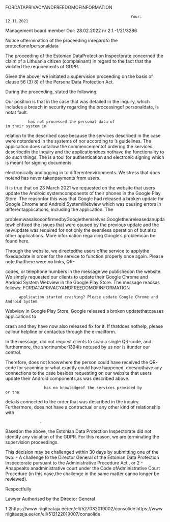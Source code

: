 FORDATAPRIVACYANDFREEDOMOFINFORMATION

                                                           Your: 12.11.2021
Management board member
                                                           Our: 28.02.2022 nr 2.1.-1/21/3286

Notice oftermination of the proceeding inregardto the protectionofpersonaldata

The proceeding of the Estonian DataProtection Inspectorate concerned the claim of a Lithuania
citizen                     (complainant) in regard to the fact that the
violated the requirements of GDPR.

Given the above, we initiated a supervision proceeding on the basis of clause 56 (3) 8) of the
PersonalData Protection Act.

During the proceeding,                      stated the following:

Our position is that in the case that was detailed in the inquiry, which includes a breach in
security regarding the processingof personaldata,                        is notat fault.

              has not processed the personal data of                        in their system in
relation to the described case because the services described in the case were notordered in
the systems of                       nor according to                       ’s guidelines. The
          application does notallow the commencementof ordering the services describedin
the inquiry and the applicationdoes nothave the functionality to do such things. The
is a tool for authentication and electronic signing which is meant for signing documents

electronically andlogging in to differentenvironments. We stress that                     does
notand has never takenpayments from               users.

It is true that on 23 March 2021 we requested on the             website that users update the
Android systemcomponents of their phones in the Google Play Store. The reasonfor this was
that Google had released a broken update for Google Chrome and Android SystemWebview
which was causing errors in differentapplications, including the             application. The

problemwasalsoconfirmedbyGooglethemselves.Googlethenreleasedanupdatewhichfixed
the issues that were caused by the previous update and the newupdate was required for not
only the seamless operation of               but also other applications. More information
regarding Google’s problemcan be found here.

Through the            website, we directedthe users ofthe service to applythe fixedupdate in
order for the service to function properly once again. Please note thatthere were no links, QR-

codes, or telephone numbers in the message we publishedon the              website. We simply
requested our clients to update their Google Chrome and Android System Webview in the
Google Play Store. The message readsas follows:                                        FORDATAPRIVACYANDFREEDOMOFINFORMATION

          application started crashing? Please update Google Chrome and Android System
Webview in Google Play Store. Google released a broken updatethatcauses applications to

crash and they have now also released fix for it. If thatdoes nothelp, please callour helpline
or contactus through the e-mailform.

In the message,                       did not request clients to scan a single QR-code, and
furthermore, the shortnumber1394is notused by us nor is itunder our control.

Therefore,                      does not knowwhere the person could have received the QR-
code for scanning or what exactly could have happened.                       doesnothave any
connections to the case besides requesting on our website that              users update their
Android components,as was described above.

                     has no knowledgeof the services provided by                        or the
details connected to the order that was described in the inquiry. Furthermore,
               does not have a contractual or any other kind of relationship with

                   .

Basedon the above, the Estonian Data Protection Inspectorate did not identify any violation of
the GDPR. For this reason, we are terminating the supervision proceedings.

This decision may be challenged within 30 days by submitting one of the two:
    -   A challenge to the Director General of the Estonian Data Protection Inspectorate
        pursuant to the Administrative Procedure Act , or
                                                                                              2
    -   Anappealto anadministrative court under the Code ofAdministrative Court Procedure
        (in this case,the challenge in the same matter canno longer be reviewed).

Respectfully

Lawyer
Authorised by the Director General

1
2https://www riigiteataja.ee/en/eli/527032019002/consolide
 https://www riigiteataja.ee/en/eli/512122019007/consolide

